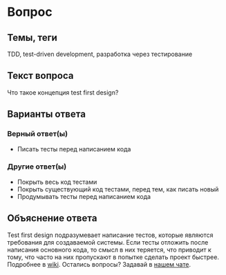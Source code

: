 # Вопрос

## Темы, теги

TDD, test-driven development, разработка через тестирование

## Текст вопроса

Что такое концепция test first design?

## Варианты ответа

### Верный ответ(ы)

* Писать тесты перед написанием кода

### Другие ответ(ы)

* Покрыть весь код тестами
* Покрыть существующий код тестами, перед тем, как писать новый
* Продумывать тесты перед написанием кода

## Объяснение ответа

Test first design подразумевает написание тестов, которые являются требования для создаваемой системы. Если тесты отложить после написания основного кода, то смысл в них теряется, что приводит к тому, что часто на них пропускают в попытке сделать проект быстрее. Подробнее в [wiki](https://technical-excellence.ru/wiki/TDD). Остались вопросы? Задавай в [нашем чате](https://t.me/technicalexcellenceru).
